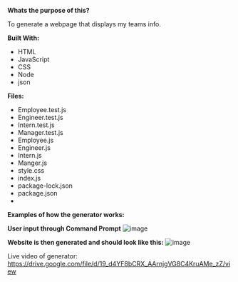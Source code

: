 **Whats the purpose of this?**    

  To generate a webpage that displays my teams info.

**Built With:**
- HTML
- JavaScript
- CSS 
- Node
- json

**Files:**
- Employee.test.js
- Engineer.test.js
- Intern.test.js
- Manager.test.js
- Employee.js
- Engineer.js
- Intern.js
- Manger.js
- style.css
- index.js
- package-lock.json
- package.json
- 
**Examples of how the generator works:**

**User input through Command Prompt**
![image](https://user-images.githubusercontent.com/89051027/157139597-6e2d109b-1534-48fc-9af2-3ebb685744ca.png)

**Website is then generated and should look like this:**
![image](https://user-images.githubusercontent.com/89051027/157139133-c33eb904-c968-4328-af54-6e18864e7eab.png)


Live video of generator: https://drive.google.com/file/d/19_d4YF8bCRX_AArnjgVG8C4KruAMe_zZ/view
